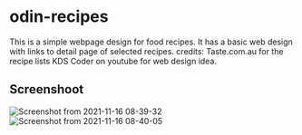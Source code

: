 # odin-recipes
This is a simple webpage design for food recipes. It has a basic web design with links to detail page of selected recipes.
credits: Taste.com.au for the recipe lists
         KDS Coder on youtube for web design idea.
## Screenshoot
![Screenshot from 2021-11-16 08-39-32](https://user-images.githubusercontent.com/84854612/141951717-125d2d63-e348-48ea-a769-2a2a65724442.png)
![Screenshot from 2021-11-16 08-40-05](https://user-images.githubusercontent.com/84854612/141951995-6e558f4a-7d15-485b-a9fb-0d98501ad786.png)
